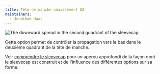 ```yaml
---
title: Tête de manche abaissement Q2
maintainers:
  - Jonathan Haas
---
```


![The downward spread in the second quadrant of the sleevecap](./sleevecapq2spread1.svg)

Cette option permet de contrôler la propagation vers le bas dans le deuxième quadrant de la tête de manche.

<Tip>

Voir [comprendre le sleevecap](/docs/designs/brian/options#understanding-the-sleevecap) pour un aperçu approfondi
de la façon dont le sleevecap est construit et de l'influence des différentes options sur sa forme.

</Tip>
